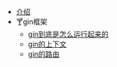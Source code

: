 * [介绍](项目相关/框架源码阅读/README.md)
* 🍸gin框架
  * [gin到底是怎么运行起来的](项目相关/框架源码阅读/gin是怎么运行的.md)
  * [gin的上下文](项目相关/框架源码阅读/上下文.md)
  * [gin的路由](项目相关/框架源码阅读/gin的路由.md)


